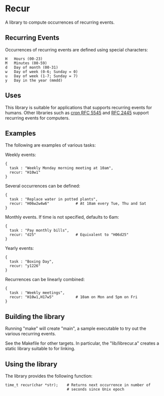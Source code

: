 # Recur

A library to compute occurrences of recurring events.


## Recurring Events

Occurrences of recurring events are defined using special characters:

    H   Hours (00-23)
    M   Minutes (00-59)
    d   Day of month (00-31)
    w   Day of week (0-6; Sunday = 0)
    u   Day of week (1-7; Sunday = 7)
    y   Day in the year (mmdd)


## Uses

This library is suitable for applications that supports recurring events
for humans. Other libraries such as
[cron](https://en.wikipedia.org/wiki/Cron),[RFC
5545](http://tools.ietf.org/html/rfc5545#section-3.3.10) and [RFC
2445](http://tools.ietf.org/html/rfc2445#section-4.3.10) support
recurring events for computers.


## Examples

The following are examples of various tasks:

Weekly events:

    {
      task : "Weekly Monday morning meeting at 10am",
      recur: "H10w1"
    }

Several occurrences can be defined:

    {
      task : "Replace water in potted plants",
      recur: "H06w2w4w6"            # At 10am every Tue, Thu and Sat
    }

Monthly events. If time is not specified, defaults to 6am:

    {
      task : "Pay monthly bills",
      recur: "d25"                  # Equivalent to "H06d25"
    }

Yearly events:

    {
      task : "Boxing Day",
      recur: "y1226"
    }

Recurrences can be linearly combined:

    {
      task : "Weekly meetings",
      recur: "H10w1,H17w5"          # 10am on Mon and 5pm on Fri
    }


## Building the library

Running "make" will create "main", a sample executable to try out the
various recurring events.

See the Makefile for other targets. In particular, the "lib/librecur.a"
creates a static library suitable to for linking.


## Using the library

The library provides the following function:

    time_t recur(char *str);    # Returns next occurrence in number of
                                # seconds since Unix epoch


